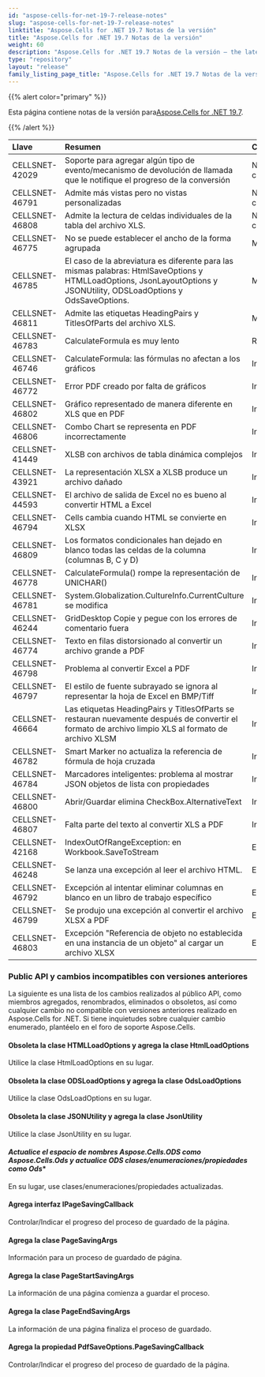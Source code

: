 ```yaml
---
id: "aspose-cells-for-net-19-7-release-notes"
slug: "aspose-cells-for-net-19-7-release-notes"
linktitle: "Aspose.Cells for .NET 19.7 Notas de la versión"
title: "Aspose.Cells for .NET 19.7 Notas de la versión"
weight: 60
description: "Aspose.Cells for .NET 19.7 Notas de la versión – the latest updates and fixes."
type: "repository"
layout: "release"
family_listing_page_title: "Aspose.Cells for .NET 19.7 Notas de la versión"
---
```

{{% alert color="primary" %}} 

 Esta página contiene notas de la versión para[Aspose.Cells for .NET 19.7](https://www.nuget.org/packages/Aspose.Cells/19.7.0).

{{% /alert %}} 

|**Llave**|**Resumen**|**Categoría**|
|:- |:- |:- |
|CELLSNET-42029|Soporte para agregar algún tipo de evento/mecanismo de devolución de llamada que le notifique el progreso de la conversión|Nueva caracteristica|
|CELLSNET-46791|Admite más vistas pero no vistas personalizadas|Nueva caracteristica|
|CELLSNET-46808|Admite la lectura de celdas individuales de la tabla del archivo XLS.|Nueva caracteristica|
|CELLSNET-46775|No se puede establecer el ancho de la forma agrupada|Mejora|
|CELLSNET-46785|El caso de la abreviatura es diferente para las mismas palabras: HtmlSaveOptions y HTMLLoadOptions, JsonLayoutOptions y JSONUtility, ODSLoadOptions y OdsSaveOptions.|Mejora|
|CELLSNET-46811|Admite las etiquetas HeadingPairs y TitlesOfParts del archivo XLS.|Mejora|
|CELLSNET-46783|CalculateFormula es muy lento|Rendimiento|
|CELLSNET-46746|CalculateFormula: las fórmulas no afectan a los gráficos|Insecto|
|CELLSNET-46772|Error PDF creado por falta de gráficos|Insecto|
|CELLSNET-46802|Gráfico representado de manera diferente en XLS que en PDF|Insecto|
|CELLSNET-46806|Combo Chart se representa en PDF incorrectamente|Insecto|
|CELLSNET-41449|XLSB con archivos de tabla dinámica complejos|Insecto|
|CELLSNET-43921|La representación XLSX a XLSB produce un archivo dañado|Insecto|
|CELLSNET-44593|El archivo de salida de Excel no es bueno al convertir HTML a Excel|Insecto|
|CELLSNET-46794|Cells cambia cuando HTML se convierte en XLSX|Insecto|
|CELLSNET-46809|Los formatos condicionales han dejado en blanco todas las celdas de la columna (columnas B, C y D)|Insecto|
|CELLSNET-46778|CalculateFormula() rompe la representación de UNICHAR()|Insecto|
|CELLSNET-46781|System.Globalization.CultureInfo.CurrentCulture se modifica|Insecto|
|CELLSNET-46244|GridDesktop Copie y pegue con los errores de comentario fuera|Insecto|
|CELLSNET-46774|Texto en filas distorsionado al convertir un archivo grande a PDF|Insecto|
|CELLSNET-46798|Problema al convertir Excel a PDF|Insecto|
|CELLSNET-46797|El estilo de fuente subrayado se ignora al representar la hoja de Excel en BMP/Tiff|Insecto|
|CELLSNET-46664|Las etiquetas HeadingPairs y TitlesOfParts se restauran nuevamente después de convertir el formato de archivo limpio XLS al formato de archivo XLSM|Insecto|
|CELLSNET-46782|Smart Marker no actualiza la referencia de fórmula de hoja cruzada|Insecto|
|CELLSNET-46784|Marcadores inteligentes: problema al mostrar JSON objetos de lista con propiedades|Insecto|
|CELLSNET-46800|Abrir/Guardar elimina CheckBox.AlternativeText|Insecto|
|CELLSNET-46807|Falta parte del texto al convertir XLS a PDF|Insecto|
|CELLSNET-42168|IndexOutOfRangeException: en Workbook.SaveToStream|Excepción|
|CELLSNET-46248|Se lanza una excepción al leer el archivo HTML.|Excepción|
|CELLSNET-46792|Excepción al intentar eliminar columnas en blanco en un libro de trabajo específico|Excepción|
|CELLSNET-46799|Se produjo una excepción al convertir el archivo XLSX a PDF|Excepción|
|CELLSNET-46803|Excepción "Referencia de objeto no establecida en una instancia de un objeto" al cargar un archivo XLSX|Excepción|
### **Public API y cambios incompatibles con versiones anteriores**
La siguiente es una lista de los cambios realizados al público API, como miembros agregados, renombrados, eliminados o obsoletos, así como cualquier cambio no compatible con versiones anteriores realizado en Aspose.Cells for .NET. Si tiene inquietudes sobre cualquier cambio enumerado, plantéelo en el foro de soporte Aspose.Cells.
#### **Obsoleta la clase HTMLLoadOptions y agrega la clase HtmlLoadOptions**
Utilice la clase HtmlLoadOptions en su lugar.
#### **Obsoleta la clase ODSLoadOptions y agrega la clase OdsLoadOptions**
Utilice la clase OdsLoadOptions en su lugar.
#### **Obsoleta la clase JSONUtility y agrega la clase JsonUtility**
Utilice la clase JsonUtility en su lugar.
#### **Actualice el espacio de nombres Aspose.Cells.ODS como Aspose.Cells.Ods y actualice ODS* clases/enumeraciones/propiedades como Ods**
En su lugar, use clases/enumeraciones/propiedades actualizadas.
#### **Agrega interfaz IPageSavingCallback**
Controlar/Indicar el progreso del proceso de guardado de la página.
#### **Agrega la clase PageSavingArgs**
Información para un proceso de guardado de página.
#### **Agrega la clase PageStartSavingArgs**
La información de una página comienza a guardar el proceso.
#### **Agrega la clase PageEndSavingArgs**
La información de una página finaliza el proceso de guardado.
#### **Agrega la propiedad PdfSaveOptions.PageSavingCallback**
Controlar/Indicar el progreso del proceso de guardado de la página.
